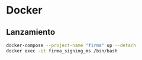 # Docker
## Lanzamiento
```bash
docker-compose --project-name "firma" up --detach
docker exec -it firma_signing_ms /bin/bash
```